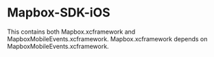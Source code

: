 # Mapbox-SDK-iOS

This contains both Mapbox.xcframework and MapboxMobileEvents.xcframework. Mapbox.xcframework depends on MapboxMobileEvents.xcframework.
